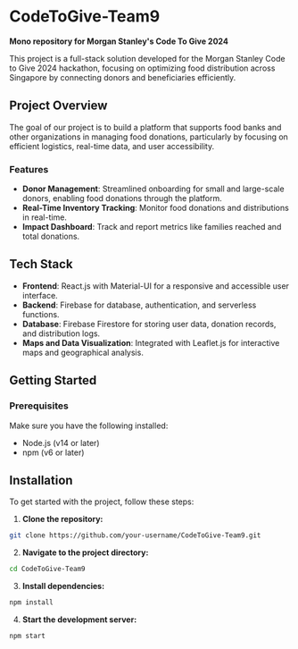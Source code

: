 # CodeToGive-Team9
**Mono repository for Morgan Stanley's Code To Give 2024**

This project is a full-stack solution developed for the Morgan Stanley Code to Give 2024 hackathon, focusing on optimizing food distribution across Singapore by connecting donors and beneficiaries efficiently.

## Project Overview

The goal of our project is to build a platform that supports food banks and other organizations in managing food donations, particularly by focusing on efficient logistics, real-time data, and user accessibility.

### Features

- **Donor Management**: Streamlined onboarding for small and large-scale donors, enabling food donations through the platform.
- **Real-Time Inventory Tracking**: Monitor food donations and distributions in real-time.
- **Impact Dashboard**: Track and report metrics like families reached and total donations.

## Tech Stack

- **Frontend**: React.js with Material-UI for a responsive and accessible user interface.
- **Backend**: Firebase for database, authentication, and serverless functions.
- **Database**: Firebase Firestore for storing user data, donation records, and distribution logs.
- **Maps and Data Visualization**: Integrated with Leaflet.js for interactive maps and geographical analysis.

## Getting Started

### Prerequisites

Make sure you have the following installed:

- Node.js (v14 or later)
- npm (v6 or later)

## Installation

To get started with the project, follow these steps:

1. **Clone the repository:**

```bash
git clone https://github.com/your-username/CodeToGive-Team9.git
```

2. **Navigate to the project directory:**
```bash
cd CodeToGive-Team9
```


3. **Install dependencies:**
```bash
npm install
```

4. **Start the development server:**
```bash
npm start
```

